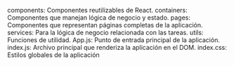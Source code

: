 components: Componentes reutilizables de React.
containers: Componentes que manejan lógica de negocio y estado.
pages: Componentes que representan páginas completas de la aplicación.
services: Para la lógica de negocio relacionada con las tareas.
utils: Funciones de utilidad.
App.js: Punto de entrada principal de la aplicación.
index.js: Archivo principal que renderiza la aplicación en el DOM.
index.css: Estilos globales de la aplicación